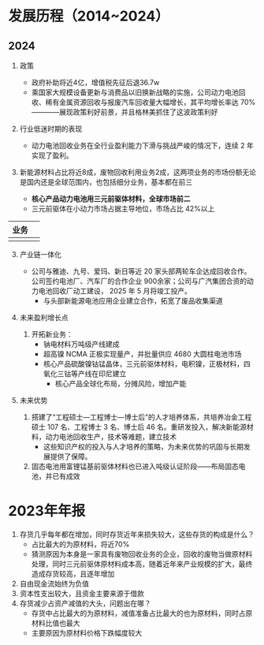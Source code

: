 # 发展历程（2014~2024）
## 2024

1. 政策
	- 政府补助将近4亿，增值税先征后退36.7w
	- 乘国家大规模设备更新与消费品以旧换新战略的实施，公司动力电池回收、稀有金属资源回收与报废汽车回收量大幅增长，其平均增长率达 70%————展现政策利好前景，并且格林美抓住了这波政策利好

2. 行业低迷时期的表现
	- 动力电池回收业务在全行业盈利能力下滑与挑战严峻的情况下，连续 2 年实现了盈利。

3. 新能源材料占比将近8成，废物回收利用业务2成，这两项业务的市场份额无论是国内还是全球范围内，也包括细分业务，基本都在前三
	- **核心产品动力电池用三元前驱体材料，全球市场前二** 
	- 三元前驱体在小动力市场占据主导地位，市场占比 42%以上

| 业务  |     |
| --- | --- |
|     |     |

3. 产业链一体化
	- 公司与雅迪、九号、爱玛、新日等近 20 家头部两轮车企达成回收合作。公司签约电池厂、汽车厂的合作企业 900余家；公司与广汽集团合资的动力电池回收厂动工建设， 2025 年 5 月将竣工投产。
		- 与头部新能源电池应用企业建立合作，拓宽了废品收集渠道

4. 未来盈利增长点
	1. 开拓新业务：
		- 钠电材料万吨级产线建成
		- 超高镍 NCMA 正极实现量产，并批量供应 4680 大圆柱电池市场
		- 核心产品硫酸镍钴锰晶体，三元前驱体材料，电积镍，正极材料，四氧化三钴等产线在印尼建立
			- 核心产品全球化布局，分摊风险，增加产能

5. 未来优势
	1. 搭建了“工程硕士—工程博士—博士后”的人才培养体系，共培养冶金工程硕士 107 名、工程博士 3 名、博士后 46 名。重研发投入，解决新能源材料，动力电池回收生产，技术等难题，建立技术
		- 这些知识产权的投入与人才培养的策略，为未来优势的巩固与长期发展提供了保障。
	2. 固态电池用富锂锰基前驱体材料也已进入吨级认证阶段——布局固态电池，并已有成效


# 2023年年报

1. 存货几乎每年都在增加，同时存货近年来损失较大，这些存货的构成是什么？
	- 占比最大的为原材料，将近70%
	- 猜测原因为本身是一家具有废物回收业务的企业，回收的废物当做原材料处理，同时三元前驱体原材料成本高，随着近年来产业规模的扩大，最终造成存货较高，且逐年增加
2. 自由现金流始终为负值
3. 资本性支出较大，且资金主要来源于借款
4. 存货减少占资产减值的大头，问题出在哪？
	- 存货中占比最大的为原材料，减值准备占比最大的也为原材料，同时占原材料比值也最大
	- 主要原因为原材料价格下跌幅度较大
